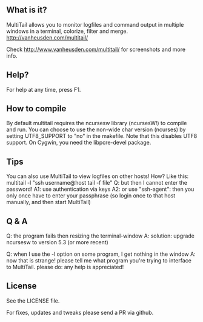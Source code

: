 What is it?
-----------
MultiTail allows you to monitor logfiles and command output in multiple windows in a terminal, colorize, filter and merge. http://vanheusden.com/multitail/

Check http://www.vanheusden.com/multitail/ for screenshots and more info.


Help?
-----
For help at any time, press F1.


How to compile
--------------
By default multitail requires the ncursesw library (ncursesW!) to compile and run.
You can choose to use the non-wide char version (ncurses) by setting UTF8_SUPPORT to "no"
in the makefile. Note that this disables UTF8 support.
On Cygwin, you need the libpcre-devel package.


Tips
----
You can also use MultiTail to view logfiles on other hosts!
How?
Like this:
multitail -l "ssh username@host tail -f file"
Q: but then I cannot enter the password!
A1: use authentication via keys
A2: or use "ssh-agent": then you only once have to enter your passphrase (so login once
    to that host manually, and then start MultiTail)


Q & A
-----
Q: the program fails then resizing the terminal-window
A: solution: upgrade ncursesw to version 5.3 (or more recent)

Q: when I use the -l option on some program, I get nothing in the window
A: now that is strange! please tell me what program you're trying to interface to MultiTail.
   please do: any help is appreciated!


License
-------
See the LICENSE file.


For fixes, updates and tweaks please send a PR via github.
